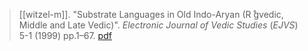 > [[witzel-m]]. "Substrate Languages in Old Indo-Aryan (R ̊gvedic, Middle and Late Vedic)". *Electronic Journal of Vedic Studies* (*EJVS*) 5-1 (1999) pp.1–67. [pdf](a/m-witzel1999.pdf)